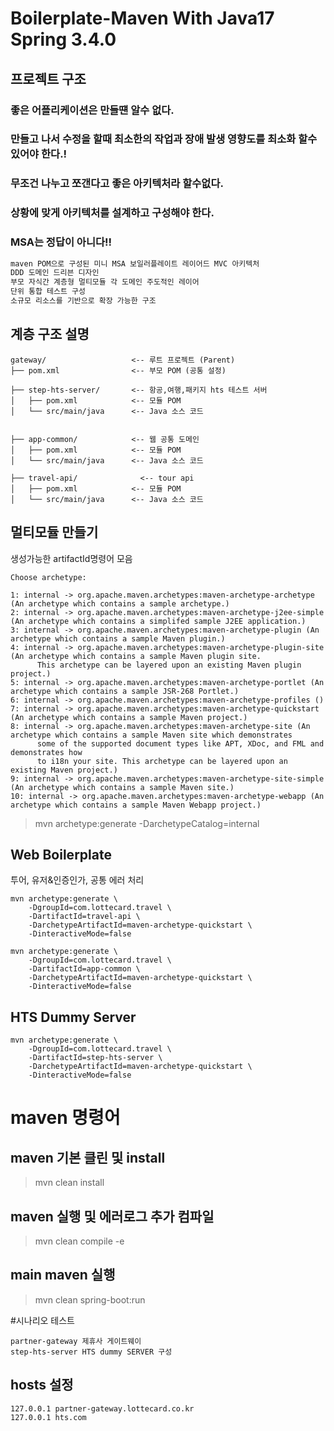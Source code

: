 # Boilerplate-Maven With Java17 Spring 3.4.0

## 프로젝트 구조
### 좋은 어플리케이션은 만들떈 알수 없다.
### 만들고 나서 수정을 할때 최소한의 작업과 장애 발생 영향도를 최소화 할수 있어야 한다.!
### 무조건 나누고 쪼갠다고 좋은 아키텍처라 할수없다.
### 상황에 맞게 아키텍처를 설계하고 구성해야 한다.
### MSA는 정답이 아니다!!


```html
maven POM으로 구성된 미니 MSA 보일러플레이트 레이어드 MVC 아키텍처 
DDD 도메인 드리븐 디자인 
부모 자식간 계층형 멀티모듈 각 도메인 주도적인 레이어
단위 통합 테스트 구성
소규모 리소스를 기반으로 확장 가능한 구조
```
## 계층 구조 설명
```text
gateway/                   <-- 루트 프로젝트 (Parent)  
├── pom.xml                <-- 부모 POM (공통 설정)  

├── step-hts-server/       <-- 항공,여행,패키지 hts 테스트 서버  
│   ├── pom.xml            <-- 모듈 POM  
│   └── src/main/java      <-- Java 소스 코드


├── app-common/            <-- 웹 공통 도메인 
│   ├── pom.xml            <-- 모듈 POM  
│   └── src/main/java      <-- Java 소스 코드  

├── travel-api/              <-- tour api  
│   ├── pom.xml            <-- 모듈 POM  
│   └── src/main/java      <-- Java 소스 코드 

```

## 멀티모듈 만들기 
생성가능한 artifactId명령어 모음
```text
Choose archetype:

1: internal -> org.apache.maven.archetypes:maven-archetype-archetype (An archetype which contains a sample archetype.)
2: internal -> org.apache.maven.archetypes:maven-archetype-j2ee-simple (An archetype which contains a simplifed sample J2EE application.)
3: internal -> org.apache.maven.archetypes:maven-archetype-plugin (An archetype which contains a sample Maven plugin.)
4: internal -> org.apache.maven.archetypes:maven-archetype-plugin-site (An archetype which contains a sample Maven plugin site.
      This archetype can be layered upon an existing Maven plugin project.)
5: internal -> org.apache.maven.archetypes:maven-archetype-portlet (An archetype which contains a sample JSR-268 Portlet.)
6: internal -> org.apache.maven.archetypes:maven-archetype-profiles ()
7: internal -> org.apache.maven.archetypes:maven-archetype-quickstart (An archetype which contains a sample Maven project.)
8: internal -> org.apache.maven.archetypes:maven-archetype-site (An archetype which contains a sample Maven site which demonstrates
      some of the supported document types like APT, XDoc, and FML and demonstrates how
      to i18n your site. This archetype can be layered upon an existing Maven project.)
9: internal -> org.apache.maven.archetypes:maven-archetype-site-simple (An archetype which contains a sample Maven site.)
10: internal -> org.apache.maven.archetypes:maven-archetype-webapp (An archetype which contains a sample Maven Webapp project.)

```
>mvn archetype:generate -DarchetypeCatalog=internal

## Web Boilerplate
투어, 유저&인증인가, 공통 에러 처리
```
mvn archetype:generate \
    -DgroupId=com.lottecard.travel \
    -DartifactId=travel-api \
    -DarchetypeArtifactId=maven-archetype-quickstart \
    -DinteractiveMode=false       
    
mvn archetype:generate \
    -DgroupId=com.lottecard.travel \
    -DartifactId=app-common \
    -DarchetypeArtifactId=maven-archetype-quickstart \
    -DinteractiveMode=false
```

## HTS Dummy Server
```text
mvn archetype:generate \
    -DgroupId=com.lottecard.travel \
    -DartifactId=step-hts-server \
    -DarchetypeArtifactId=maven-archetype-quickstart \
    -DinteractiveMode=false
```

# maven 명령어
## maven 기본 클린 및 install
>mvn clean install
## maven 실행 및 에러로그 추가 컴파일
>mvn clean compile -e
## main maven 실행
>mvn clean spring-boot:run


#시나리오 테스트 
```text
partner-gateway 제휴사 게이트웨이
step-hts-server HTS dummy SERVER 구성

```
## hosts 설정
```text
127.0.0.1 partner-gateway.lottecard.co.kr
127.0.0.1 hts.com
```

